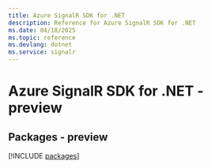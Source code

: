 ```yaml
---
title: Azure SignalR SDK for .NET
description: Reference for Azure SignalR SDK for .NET
ms.date: 04/18/2025
ms.topic: reference
ms.devlang: dotnet
ms.service: signalr
---
```

# Azure SignalR SDK for .NET - preview
## Packages - preview
[!INCLUDE [packages](signalr-index.md)]